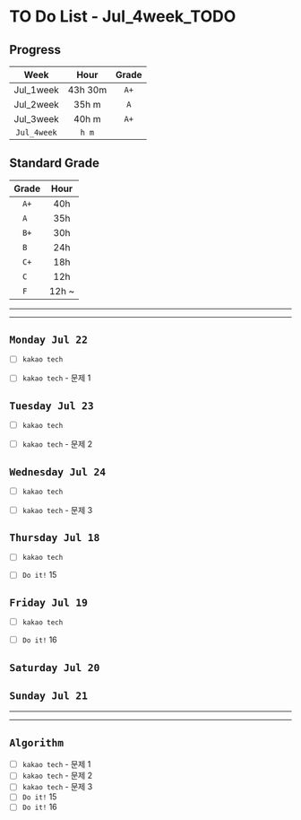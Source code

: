 # TO Do List - Jul_4week_TODO

## Progress
| Week | Hour | Grade |
|:---:|:---:|:---:|
|Jul_1week|43h 30m|`A+`|
|Jul_2week|35h m|`A`|
|Jul_3week|40h m|`A+`|
|`Jul_4week`|`h m`||

## Standard Grade
| Grade | Hour |
|:---:|:---:|
|`A+`|40h|
|`A `|35h|
|`B+`|30h|
|`B `|24h|
|`C+`|18h|
|`C `|12h|
|`F `|12h ~|


---
---

## `Monday Jul 22`
- [ ] `kakao tech`
- [ ] `kakao tech` - 문제 1


## `Tuesday Jul 23` 
- [ ] `kakao tech`
- [ ] `kakao tech` - 문제 2


## `Wednesday Jul 24` 
- [ ] `kakao tech`
- [ ] `kakao tech` - 문제 3


## `Thursday Jul 18`
- [ ] `kakao tech`
- [ ] `Do it!` 15


## `Friday Jul 19` 
- [ ] `kakao tech`
- [ ] `Do it!` 16


## `Saturday Jul 20` 



## `Sunday Jul 21` 




---
---
## `Algorithm`
- [ ] `kakao tech` - 문제 1
- [ ] `kakao tech` - 문제 2
- [ ] `kakao tech` - 문제 3
- [ ] `Do it!` 15
- [ ] `Do it!` 16

<!-- ### 알고리즘 유형
1. 정렬
2. 그래프 탐색 BFS, DFS
3. DP
4. 자료구조 -> 우선순위 큐 마스터
5. 문자열 알고리즘 ?? 아니면 투 포인터 정도

> 요구사항 정리하기, 테스트케이스 짜보기 -->



<!-- ## `Spring` -> `h m` -->

<!-- ## `etc.` -> `h m` -->


<br><br>

<!-- > `개인공부` : `6h 30m` -> `25h 36m` -> `22h 19m` -> -->

<br><br>

<!-- 
## `Java`
## `OPIc`
## `토익` 
-->




